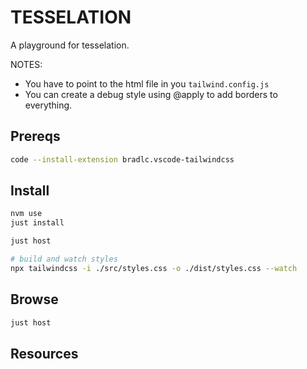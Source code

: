 # TESSELATION

A playground for tesselation.  

NOTES:

* You have to point to the html file in you `tailwind.config.js`  
* You can create a debug style using @apply to add borders to everything.  

## Prereqs

```sh
code --install-extension bradlc.vscode-tailwindcss
```

## Install

```sh
nvm use
just install

just host

# build and watch styles
npx tailwindcss -i ./src/styles.css -o ./dist/styles.css --watch
```

## Browse

```sh
just host
```

## Resources

